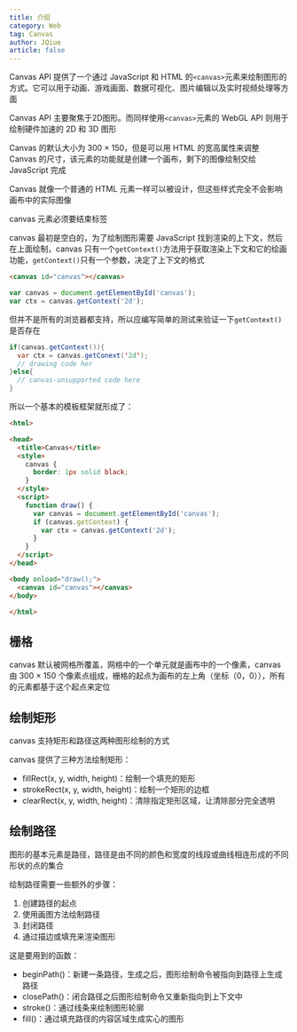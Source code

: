 ```yaml
---
title: 介绍
category: Web
tag: Canvas
author: JQiue
article: false
---
```


Canvas API 提供了一个通过 JavaScript 和 HTML 的`<canvas>`元素来绘制图形的方式。它可以用于动画、游戏画面、数据可视化、图片编辑以及实时视频处理等方面

Canvas API 主要聚焦于2D图形。而同样使用`<canvas>`元素的 WebGL API 则用于绘制硬件加速的 2D 和 3D 图形

Canvas 的默认大小为 300 × 150，但是可以用 HTML 的宽高属性来调整 Canvas 的尺寸，该元素的功能就是创建一个画布，剩下的图像绘制交给 JavaScript 完成

Canvas 就像一个普通的 HTML 元素一样可以被设计，但这些样式完全不会影响画布中的实际图像

canvas 元素必须要结束标签

canvas 最初是空白的，为了绘制图形需要 JavaScript 找到渲染的上下文，然后在上面绘制，canvas 只有一个`getContext()`方法用于获取渲染上下文和它的绘画功能，`getContext()`只有一个参数，决定了上下文的格式

```html
<canvas id="canvas"></canvas>
```

```javascript
var canvas = document.getElementById('canvas');
var ctx = canvas.getContext('2d');
```

但并不是所有的浏览器都支持，所以应编写简单的测试来验证一下`getContext()`是否存在

```java
if(canvas.getContext()){
  var ctx = canvas.getConext('2d');
  // drawing code her
}else{
  // canvas-unsupported code here
}
```

所以一个基本的模板框架就形成了：

```html
<html>

<head>
  <title>Canvas</title>
  <style>
    canvas {
      border: 1px solid black;
    }
  </style>
  <script>
    function draw() {
      var canvas = document.getElementById('canvas');
      if (canvas.getContext) {
        var ctx = canvas.getContext('2d');
      }
    }
  </script>
</head>

<body onload="draw();">
  <canvas id="canvas"></canvas>
</body>

</html>
```

## 栅格

canvas 默认被网格所覆盖，网格中的一个单元就是画布中的一个像素，canvas 由 300 × 150 个像素点组成，栅格的起点为画布的左上角（坐标（0，0）），所有的元素都基于这个起点来定位

## 绘制矩形

canvas 支持矩形和路径这两种图形绘制的方式

canvas 提供了三种方法绘制矩形：

+ fillRect(x, y, width, height)：绘制一个填充的矩形
+ strokeRect(x, y, width, height)：绘制一个矩形的边框
+ clearRect(x, y, width, height)：清除指定矩形区域，让清除部分完全透明

## 绘制路径

图形的基本元素是路径，路径是由不同的颜色和宽度的线段或曲线相连形成的不同形状的点的集合

绘制路径需要一些额外的步骤：

1. 创建路径的起点
2. 使用画图方法绘制路径
3. 封闭路径
4. 通过描边或填充来渲染图形

这是要用到的函数：

+ beginPath()：新建一条路径，生成之后，图形绘制命令被指向到路径上生成路径
+ closePath()：闭合路径之后图形绘制命令又重新指向到上下文中
+ stroke()：通过线条来绘制图形轮廓
+ fill()：通过填充路径的内容区域生成实心的图形
